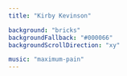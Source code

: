 ```yaml
---
title: "Kirby Kevinson"

background: "bricks"
backgroundFallback: "#000066"
backgroundScrollDirection: "xy"

music: "maximum-pain"
---
```


